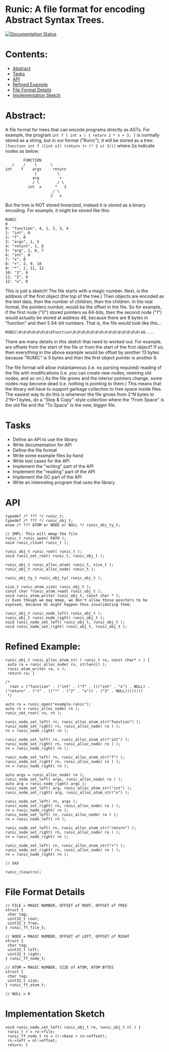 # Runic: A file format for encoding Abstract Syntax Trees.

[![Documentation Status](https://readthedocs.org/projects/runic/badge/?version=latest)](https://runic.readthedocs.io/en/latest/?badge=latest)


# Contents:

- [Abstract](#abstract)
- [Tasks](#tasks)
- [API](#api)
- [Refined Example](#refined-example)
- [File Format Details](#file-format-details)
- [Implementation Sketch](#implementation-sketch)

# Abstract:

A file format for trees that can encode programs directly as ASTs. For
example, the program `int f ( int x ) { return 2 * x + 3; }` is
normally stored as a string, but in our format ("Runic"), it will be
stored as a tree: `(function int f ([int x]) (return (+ (* 2 x) 3)))`
where ()s indicate nodes as below:

```
        FUNCTION
   /    /    \      \
int    f    args     return   
             |         \
            arg         +
            / \        / \
          int  x      *   3
                     / \
                    2   x
```

But the tree is NOT stored linearized, instead it is stored as a binary encoding. For example, it might be stored like this:

```
RUNIC
0
0: "function", 4, 1, 2, 3, 4
1: "int", 0
2: "f", 0
3: "args", 1, 5
4: "return", 1, 8
5: "arg", 2, 6, 7
6: "int", 0
7: "x", 0
8: "+", 2, 9, 10
9: "*", 2, 11, 12
10: "3", 0
11: "2", 0
12: "x", 0
```

This is just a sketch! The file starts with a magic number. Next, is
the address of the first object (the top of the tree.) Then objects
are encoded as the text data, then the number of children, then the
children. In the real format, the pointers number, would be the offset
in the file. So for example, if the first node ("0") stored pointers
as 64-bits, then the second node ("1") would actually be stored at
address 48, because there are 8 bytes in "function" and then 5 64-bit
numbers. That is, the file would look like this…

```
RUNIC\0\0\0\0\0\0\0\0function\0\0\0\0\0\0\0\4\0\0\0\0\0\0\0\48....
```

There are many details in this sketch that need to worked out. For example, are offsets from the start of the file or from the start of the first object? If so, then everything in the above example would be offset by another 13 bytes because "RUNIC" is 5 bytes and then the first object pointer is another 8.

The file format will allow instantaneous (i.e. no parsing required) reading of the file with modifications (i.e. you can create new nodes, rewiring old nodes, and so on.) As the file grows and the interior pointers change, some nodes may become dead (i.e. nothing is pointing to them.) This means that the library will have to support garbage collection to free space inside files. The easiest way to do this is whenever the file grows from 2^N bytes to 2^N+1 bytes, do a "Stop & Copy"-style collection where the "From Space" is the old file and the "To Space" is the new, bigger file.

# Tasks

- Define an API to use the library
- Write documentation for API
- Define the file format
- Write some example files by hand
- Write test cases for the API
- Implement the "writing" part of the API
- Implement the "reading" part of the API
- Implement the GC part of the API
- Write an interesting program that uses the library

# API

```
typedef /* ??? */ runic_t;
typedef /* ??? */ runic_obj_t;
enum /* ??? ATOM or NODE or NULL */ runic_obj_ty_t;

// IMPL: This will mmap the file
runic_t runic_open( PATH );
void runic_close( runic_t );

runic_obj_t runic_root( runic_t ); 
void runic_set_root( runic_t, runic_obj_t );

runic_obj_t runic_alloc_atom( runic_t, size_t );
runic_obj_t runic_alloc_node( runic_t );

runic_obj_ty_t runic_obj_ty( runic_obj_t );

size_t runic_atom_size( runic_obj_t );
const char *runic_atom_read( runic_obj_t );
void runic_atom_write( runic_obj_t, const char * );
// Even though we may mmap, we don't allow those pointers to be exposed, because GC might happen thus invalidating them.

runic_obj_t runic_node_left( runic_obj_t );
runic_obj_t runic_node_right( runic_obj_t );
void runic_node_set_left( runic_obj_t, runic_obj_t );
void runic_node_set_right( runic_obj_t, runic_obj_t );
```

# Refined Example:

```
runic_obj_t runic_alloc_atom_str ( runic_t ro, const char* c ) {
 auto ra = runic_alloc_node( ro, strlen(c) );
 runic_atom_write( ra, c );
 return ra; }

/*
  root = ("function" . ("int" . ("f" . ((("int" . "x") . NULL) . ("return" . ("+" . (("*" . ("2" . "x")) . ("3" . NULL))))))))
 */

auto ro = runic_open("example.runic");
auto rn = runic_alloc_node( ro );
runic_set_root( ro, rn );

runic_node_set_left( rn, runic_alloc_atom_str("function") );
runic_node_set_right( rn, runic_alloc_node( ro ) );
rn = runic_node_right( rn );

runic_node_set_left( rn, runic_alloc_atom_str("int") );
runic_node_set_right( rn, runic_alloc_node( ro ) );
rn = runic_node_right( rn );

runic_node_set_left( rn, runic_alloc_atom_str("f") );
runic_node_set_right( rn, runic_alloc_node( ro ) );
rn = runic_node_right( rn );

auto args = runic_alloc_node( ro );
runic_node_set_left( args, runic_alloc_node( ro ) );
auto arg = runic_node_right( args );
runic_node_set_left( arg, runic_alloc_atom_str("int") );
runic_node_set_right( arg, runic_alloc_atom_str("x") );

runic_node_set_left( rn, args );
runic_node_set_right( rn, runic_alloc_node( ro ) );
rn = runic_node_right( rn );
runic_node_set_left( rn, runic_alloc_node( ro ) );
rn = runic_node_left( rn );

runic_node_set_left( rn, runic_alloc_atom_str("return") );
runic_node_set_right( rn, runic_alloc_node( ro ) );
rn = runic_node_right( rn );

runic_node_set_left( rn, runic_alloc_atom_str("+") );
runic_node_set_right( rn, runic_alloc_node( ro ) );
rn = runic_node_right( rn );

// XXX

runic_close(ro);
```

# File Format Details

```
// FILE = MAGIC NUMBER, OFFSET of ROOT, OFFSET of FREE
struct {
 char tag;
 uint32_t root;
 uint32_t free;
} runic_ff_file_t;

// NODE = MAGIC NUMBER, OFFSET of LEFT, OFFSET of RIGHT
struct {
 char tag;
 uint32_t left;
 uint32_t right;
} runic_ff_node_t;

// ATOM = MAGIC NUMBER, SIZE of ATOM, ATOM BYTES
struct {
 char tag;
 uint32_t size;
} runic_ff_atom_t;

// NULL = 0
```

# Implementation Sketch

```
void runic_node_set_left( runic_obj_t ro, runic_obj_t nl ) {
 runic_t r = ro->file;
 runic_ff_node_t rn = (r->base + ro->offset);
 rn->left = nl->offset;
 return; }
```
